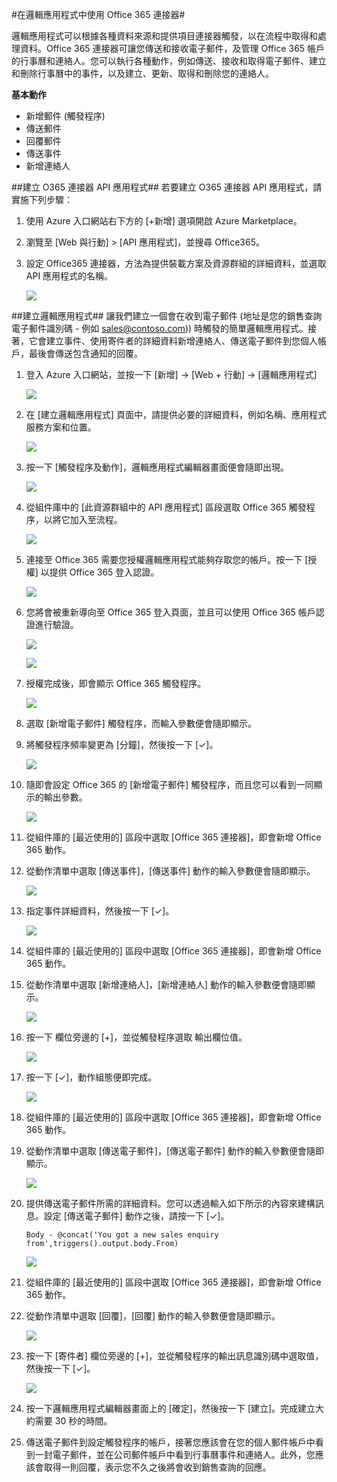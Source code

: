 <properties 
   pageTitle="Office 365 連接器" 
   description="如何使用 Office 365 連接器" 
   services="app-service\logic" 
   documentationCenter=".net,nodejs,java" 
   authors="sutalasi" 
   manager="dwrede" 
   editor=""/>

<tags
   ms.service="app-service-logic"
   ms.devlang="multiple"
   ms.topic="article"
   ms.tgt_pltfrm="na"
   ms.workload="integration" 
   ms.date="03/20/2015"
   ms.author="sutalasi"/>


#在邏輯應用程式中使用 Office 365 連接器#

邏輯應用程式可以根據各種資料來源和提供項目連接器觸發，以在流程中取得和處理資料。Office 365 連接器可讓您傳送和接收電子郵件，及管理 Office 365 帳戶的行事曆和連絡人。您可以執行各種動作，例如傳送、接收和取得電子郵件、建立和刪除行事曆中的事件，以及建立、更新、取得和刪除您的連絡人。

**基本動作**

- 新增郵件 (觸發程序)
- 傳送郵件
- 回覆郵件
- 傳送事件
- 新增連絡人

##建立 O365 連接器 API 應用程式##
若要建立 O365 連接器 API 應用程式，請實施下列步驟：

1.	使用 Azure 入口網站右下方的 [+新增] 選項開啟 Azure Marketplace。
2.	瀏覽至 [Web 與行動] > [API 應用程式]，並搜尋 Office365。
3.	設定 Office365 連接器，方法為提供裝載方案及資源群組的詳細資料，並選取 API 應用程式的名稱。

	![][21]


##建立邏輯應用程式##
讓我們建立一個會在收到電子郵件 (地址是您的銷售查詢電子郵件識別碼 - 例如 sales@contoso.com)) 時觸發的簡單邏輯應用程式。接著，它會建立事件、使用寄件者的詳細資料新增連絡人、傳送電子郵件到您個人帳戶，最後會傳送包含通知的回覆。

1.	登入 Azure 入口網站，並按一下 [新增] -> [Web + 行動] -> [邏輯應用程式]

	![][1]

2.	在 [建立邏輯應用程式] 頁面中，請提供必要的詳細資料，例如名稱、應用程式服務方案和位置。

	![][2]

3.	按一下 [觸發程序及動作]，邏輯應用程式編輯器畫面便會隨即出現。

	![][3]

4.	從組件庫中的 [此資源群組中的 API 應用程式] 區段選取 Office 365 觸發程序，以將它加入至流程。

	![][4]

6.	連接至 Office 365 需要您授權邏輯應用程式能夠存取您的帳戶。按一下 [授權] 以提供 Office 365 登入認證。

	![][5]

7.	您將會被重新導向至 Office 365 登入頁面，並且可以使用 Office 365 帳戶認證進行驗證。

	![][6]

	![][7]

8.	授權完成後，即會顯示 Office 365 觸發程序。

	![][8]

9.	選取 [新增電子郵件] 觸發程序，而輸入參數便會隨即顯示。


10.	將觸發程序頻率變更為 [分鐘]，然後按一下 [✓]。

	![][9]

11. 隨即會設定 Office 365 的 [新增電子郵件] 觸發程序，而且您可以看到一同顯示的輸出參數。
	
	![][10]

12.	從組件庫的 [最近使用的] 區段中選取 [Office 365 連接器]，即會新增 Office 365 動作。

13.	從動作清單中選取 [傳送事件]，[傳送事件] 動作的輸入參數便會隨即顯示。

	![][11]

14.	指定事件詳細資料，然後按一下 [✓]。

	![][12]

15.	從組件庫的 [最近使用的] 區段中選取 [Office 365 連接器]，即會新增 Office 365 動作。

16.	從動作清單中選取 [新增連絡人]，[新增連絡人] 動作的輸入參數便會隨即顯示。

	![][13]

17.	按一下 欄位旁邊的 [+]，並從觸發程序選取 輸出欄位值。

	![][14]

18. 按一下 [✓]，動作組態便即完成。

	![][15]

19.	從組件庫的 [最近使用的] 區段中選取 [Office 365 連接器]，即會新增 Office 365 動作。


20.	從動作清單中選取 [傳送電子郵件]，[傳送電子郵件] 動作的輸入參數便會隨即顯示。

	![][19]

21.	提供傳送電子郵件所需的詳細資料。您可以透過輸入如下所示的內容來建構訊息。設定 [傳送電子郵件] 動作之後，請按一下 [✓]。

		Body - @concat('You got a new sales enquiry from',triggers().output.body.From)

	![][20]
22.	從組件庫的 [最近使用的] 區段中選取 [Office 365 連接器]，即會新增 Office 365 動作。


23.	從動作清單中選取 [回覆]，[回覆] 動作的輸入參數便會隨即顯示。

	![][16]

24.	按一下 [寄件者] 欄位旁邊的 [+]，並從觸發程序的輸出訊息識別碼中選取值，然後按一下 [✓]。

	![][17]

25. 按一下邏輯應用程式編輯器畫面上的 [確定]，然後按一下 [建立]。完成建立大約需要 30 秒的時間。

26. 傳送電子郵件到設定觸發程序的帳戶，接著您應該會在您的個人郵件帳戶中看到一封電子郵件，並在公司郵件帳戶中看到行事曆事件和連絡人。此外，您應該會取得一則回覆，表示您不久之後將會收到銷售查詢的回應。

<!--Image references-->
[1]: ./media/app-service-logic-connector-office365/1_New_Logic_App.png
[2]: ./media/app-service-logic-connector-office365/2_Logic_App_Settings.png
[3]: ./media/app-service-logic-connector-office365/3_Logic_App_Editor.png
[4]: ./media/app-service-logic-connector-office365/4_Select_Office365_Gallery.png
[5]: ./media/app-service-logic-connector-office365/5_Office365_Authorize.png
[6]: ./media/app-service-logic-connector-office365/6_Office365_Login.png
[7]: ./media/app-service-logic-connector-office365/7_Office365_User_Consent.png
[8]: ./media/app-service-logic-connector-office365/8_Office365_Trigger.png
[9]: ./media/app-service-logic-connector-office365/9_Office365_Trigger_Settings.png
[10]: ./media/app-service-logic-connector-office365/10_Office365_Trigger_Configured.png
[11]: ./media/app-service-logic-connector-office365/11_Office365_Actions_List.png
[12]: ./media/app-service-logic-connector-office365/12_Office365_Create_Event_Inputs.png
[13]: ./media/app-service-logic-connector-office365/13_Office365_Add_Contact_Inputs.png
[14]: ./media/app-service-logic-connector-office365/14_Office365_Add_Contact_Email_FromTrigger.png
[15]: ./media/app-service-logic-connector-office365/15_Office365_Add_Contacts_Configured.png
[16]: ./media/app-service-logic-connector-office365/16_Office365_Reply_To_Inputs.png
[17]: ./media/app-service-logic-connector-office365/17_Office365_Reply_To_MessageId.png
[18]: ./media/app-service-logic-connector-office365/18_Office365_Reply_To_Configured.png
[19]: ./media/app-service-logic-connector-office365/19_Office365_Send_Inputs.png
[20]: ./media/app-service-logic-connector-office365/20_Office365_Send_Configured.png
[21]: ./media/app-service-logic-connector-office365/21-create-new-o365-api-app.png


 

<!---HONumber=62-->